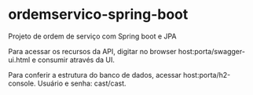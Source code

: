 # ordemservico-spring-boot
Projeto de ordem de serviço com Spring boot e JPA


Para acessar os recursos da API, digitar no browser host:porta/swagger-ui.html e consumir através da UI.

Para conferir a estrutura do banco de dados, acessar host:porta/h2-console. Usuário e senha: cast/cast. 

